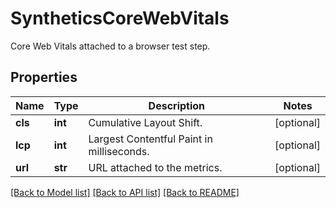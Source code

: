# SyntheticsCoreWebVitals

Core Web Vitals attached to a browser test step.

## Properties
Name | Type | Description | Notes
------------ | ------------- | ------------- | -------------
**cls** | **int** | Cumulative Layout Shift. | [optional] 
**lcp** | **int** | Largest Contentful Paint in milliseconds. | [optional] 
**url** | **str** | URL attached to the metrics. | [optional] 

[[Back to Model list]](README.md#documentation-for-models) [[Back to API list]](README.md#documentation-for-api-endpoints) [[Back to README]](README.md)


